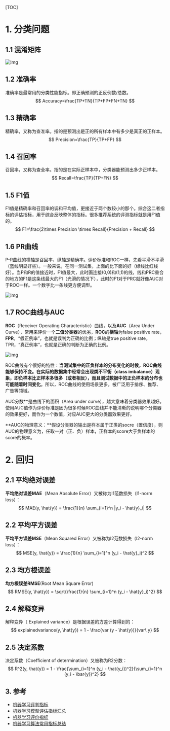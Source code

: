 [TOC]

# 1. 分类问题

## 1.1 混淆矩阵

![img](https://images2017.cnblogs.com/blog/441382/201711/441382-20171122124144868-126705665.png)

## 1.2 准确率

准确率是最常用的分类性能指标。即正确预测的正反例数/总数。
$$
Accuracy=\frac{TP+TN}{TP+FP+FN+TN}
$$

## 1.3 精确率

精确率，又称为查准率。指的是预测出是正的所有样本中有多少是真正的正样本。
$$
Precision=\frac{TP}{TP+FP}
$$

## 1.4 召回率

召回率，又称为查全率。指的是在实际正样本中，分类器能预测出多少正样本。
$$
Recall=\frac{TP}{TP+FN}
$$

## 1.5 F1值

F1值是精确率和召回率的调和平均值，更接近于两个数较小的那个。综合这二者指标的评估指标，用于综合反映整体的指标。很多推荐系统的评测指标就是用F1值的。
$$
F1=\frac{2\times Precision \times Recall}{Precision + Recall}
$$

## 1.6 PR曲线

P-R曲线的横轴是召回率，纵轴是精确率。评价标准和ROC一样，先看平滑不平滑（蓝线明显好些）。一般来说，在同一测试集，上面的比下面的好（绿线比红线好）。当P和R的值接近时，F1值最大，此时画连接(0,0)和(1,1)的线，线和PRC重合的地方的F1是这条线最大的F1（光滑的情况下），此时的F1对于PRC就好像AUC对于ROC一样。一个数字比一条线更方便调型。

![img](https://images2018.cnblogs.com/blog/1180120/201808/1180120-20180806175535104-399967946.png)

## 1.7 ROC曲线与AUC

**ROC**（Receiver Operating Characteristic）曲线，以及**AUC**（Area Under Curve），常用来评价一个**二值分类器**的优劣，**ROC**的**横轴**为false positive rate，**FPR**，“假正例率”，也就是误判为正确的比例；纵轴是true positive rate，TPR，“真正例率”，也就是正确的判断为正确的比例。

![img](https://images2018.cnblogs.com/blog/1180120/201808/1180120-20180806175351853-1846246277.png)

ROC曲线有个很好的特性：**当测试集中的正负样本的分布变化的时候，ROC曲线能够保持不变。在实际的数据集中经常会出现类不平衡（class imbalance）现象，即负样本比正样本多很多（或者相反），而且测试数据中的正负样本的分布也可能随着时间变化**。所以，ROC曲线的使用场景更多，被广泛用于排序、推荐、广告等领域。

AUC分数**是曲线下的面积（Area under curve），越大意味着分类器效果越好。使用AUC值作为评价标准是因为很多时候ROC曲线并不能清晰的说明哪个分类器的效果更好，而作为一个数值，对应AUC更大的分类器效果更好。

**AUC的物理意义：**假设分类器的输出是样本属于正类的socre（置信度），则AUC的物理意义为，任取一对（正、负）样本，正样本的score大于负样本的score的概率。

# 2. 回归

## 2.1 平均绝对误差

**平均绝对误差MAE**（Mean Absolute Error）又被称为l1范数损失（l1-norm loss）：
$$
MAE(y, \hat{y}) = \frac{1}{n} \sum_{i=1}^n |y_i - \hat{y}_i|
$$

## 2.2 平均平方误差

**平均平方误差MSE**（Mean Squared Error）又被称为l2范数损失（l2-norm loss）：
$$
MSE(y, \hat{y}) = \frac{1}{n} \sum_{i=1}^n (y_i - \hat{y}_i)^2
$$

## 2.3 均方根误差

**均方根误差RMSE**(Root Mean Square Error)
$$
RMSE(y, \hat{y}) = \sqrt{\frac{1}{n} \sum_{i=1}^n (y_i - \hat{y}_i)^2}
$$

## 2.4 解释变异

解释变异（ Explained variance）是根据误差的方差计算得到的：
$$
explainedvariance(y, \hat{y}) = 1 - \frac{var (y - \hat{y})}{var\ y}
$$

## 2.5 决定系数

决定系数（Coefficient of determination）又被称为R2分数：
$$
R^2(y, \hat{y}) = 1 - \frac{\sum_{i=1}^n (y_i - \hat{y_i})^2}{\sum_{i=1}^n (y_i - \bar{y})^2}
$$
## 3. 参考

- [机器学习评判指标](https://www.cnblogs.com/shouhuxianjian/p/7877911.html)
- [机器学习模型评估指标汇总](https://www.cnblogs.com/zongfa/p/9431807.html)
- [机器学习评价指标](https://blog.csdn.net/weixin_39910711/article/details/82940210)
- [机器学习算法常用指标总结](https://www.cnblogs.com/maybe2030/p/5375175.html)

